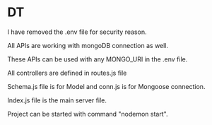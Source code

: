 # DT

I have removed the .env file for security reason.

All APIs are working with mongoDB connection as well.

These APIs can be used with any MONGO_URI in the .env file.

All controllers are defined in routes.js file

Schema.js file is for Model and conn.js is for Mongoose connection.

Index.js file is the main server file.

Project can be started with command "nodemon start".
